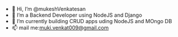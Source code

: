 - 👋 Hi, I’m @mukeshVenkatesan
- 👀 I’m a Backend Developer using NodeJS and Django
- 🌱 I’m currently building CRUD apps uding NodeJS and MOngo DB
- 📫 mail me:muki.venkat009@gmail.com

<!---
mukeshVenkatesan/mukeshVenkatesan is a ✨ special ✨ repository because its `README.md` (this file) appears on your GitHub profile.
You can click the Preview link to take a look at your changes.
--->
